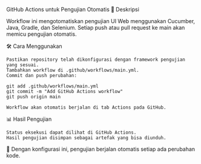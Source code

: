 GitHub Actions untuk Pengujian Otomatis
📌 Deskripsi

Workflow ini mengotomatiskan pengujian UI Web menggunakan Cucumber, Java, Gradle, dan Selenium. Setiap push atau pull request ke main akan memicu pengujian otomatis.

🛠️ Cara Menggunakan

    Pastikan repository telah dikonfigurasi dengan framework pengujian yang sesuai.
    Tambahkan workflow di .github/workflows/main.yml.
    Commit dan push perubahan:

    git add .github/workflows/main.yml  
    git commit -m "Add GitHub Actions workflow"  
    git push origin main  

    Workflow akan otomatis berjalan di tab Actions pada GitHub.

📊 Hasil Pengujian

    Status eksekusi dapat dilihat di GitHub Actions.
    Hasil pengujian disimpan sebagai artefak yang bisa diunduh.

🚀 Dengan konfigurasi ini, pengujian berjalan otomatis setiap ada perubahan kode.
